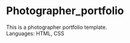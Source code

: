 # Photographer_portfolio

This is a photographer portfolio template.
<br>
Languages: HTML, CSS
<br>
